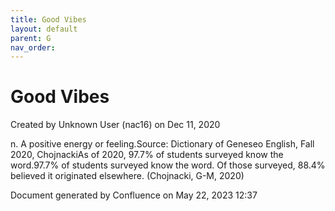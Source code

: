 ```yaml
---
title: Good Vibes
layout: default
parent: G
nav_order:
---
```


# Good Vibes

Created by  Unknown User (nac16) on Dec 11, 2020

n. A positive energy or feeling.Source: Dictionary of Geneseo English, Fall 2020, ChojnackiAs of 2020, 97.7% of students surveyed know the word.97.7% of students surveyed know the word. Of those surveyed, 88.4% believed it originated elsewhere. (Chojnacki, G-M, 2020)

Document generated by Confluence on May 22, 2023 12:37


